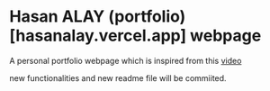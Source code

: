 #  Hasan ALAY (portfolio)[hasanalay.vercel.app] webpage 

A personal portfolio webpage which is inspired from this [video](https://www.youtube.com/watch?v=2rSA78z_VOo)

new functionalities and new readme file will be commiited. 
